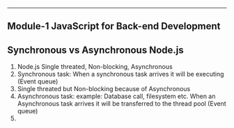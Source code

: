 ----------------------------------
Module-1 JavaScript for Back-end Development
----------------------------------
## Synchronous vs Asynchronous Node.js
1. Node.js Single threated, Non-blocking, Asynchronous
2. Synchronous task: When a synchronous task arrives it will be executing (Event queue)
3. Single threated but Non-blocking because of Asynchronous
4. Asynchronous task: example: Database call, filesystem etc. When an Asynchronous task arrives it will be transferred to the thread pool (Event queue)
5.